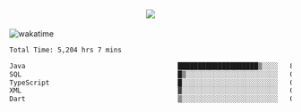 <h1 align="center">
  <img src="https://readme-typing-svg.herokuapp.com/?font=Righteous&size=35&center=true&vCenter=true&width=500&height=70&duration=4000&lines=Hi!+%F0%9F%91%8B+I%27m+Ali%20Osman!;" />
</h1>


![wakatime](https://wakatime.com/share/@aliosmanoktar/3a8ffe71-6da4-4964-913b-2f09afbe53bf.svg?cache=none)
<!--START_SECTION:waka-->

```txt
Total Time: 5,204 hrs 7 mins

Java                                      ████████████████████▒░░░░   80.91 %
SQL                                       █▒░░░░░░░░░░░░░░░░░░░░░░░   05.52 %
TypeScript                                █░░░░░░░░░░░░░░░░░░░░░░░░   03.94 %
XML                                       ▓░░░░░░░░░░░░░░░░░░░░░░░░   02.19 %
Dart                                      ▒░░░░░░░░░░░░░░░░░░░░░░░░   01.33 %
```

<!--END_SECTION:waka-->



